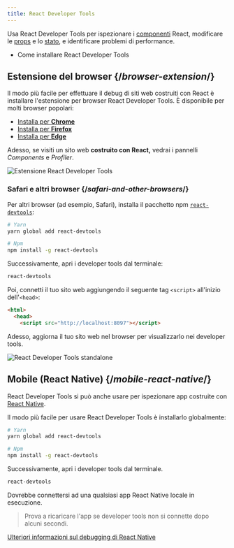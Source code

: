 ```yaml
---
title: React Developer Tools
---
```


<Intro>

Usa React Developer Tools per ispezionare i [componenti](/learn/your-first-component) React, modificare le [props](/learn/passing-props-to-a-component) e lo [stato](/learn/state-a-components-memory), e identificare problemi di performance.

</Intro>

<YouWillLearn>

* Come installare React Developer Tools

</YouWillLearn>

## Estensione del browser {/*browser-extension*/}

Il modo più facile per effettuare il debug di siti web costruiti con React è installare l'estensione per browser React Developer Tools. È disponibile per molti browser popolari:

* [Installa per **Chrome**](https://chrome.google.com/webstore/detail/react-developer-tools/fmkadmapgofadopljbjfkapdkoienihi?hl=it)
* [Installa per **Firefox**](https://addons.mozilla.org/it/firefox/addon/react-devtools/)
* [Installa per **Edge**](https://microsoftedge.microsoft.com/addons/detail/react-developer-tools/gpphkfbcpidddadnkolkpfckpihlkkil)

Adesso, se visiti un sito web **costruito con React,** vedrai i pannelli _Components_ e _Profiler_.

![Estensione React Developer Tools](/images/docs/react-devtools-extension.png)

### Safari e altri browser {/*safari-and-other-browsers*/}
Per altri browser (ad esempio, Safari), installa il pacchetto npm [`react-devtools`](https://www.npmjs.com/package/react-devtools):
```bash
# Yarn
yarn global add react-devtools

# Npm
npm install -g react-devtools
```

Successivamente, apri i developer tools dal terminale:
```bash
react-devtools
```

Poi, connetti il tuo sito web aggiungendo il seguente tag `<script>` all'inizio dell'`<head>`:
```html {3}
<html>
  <head>
    <script src="http://localhost:8097"></script>
```

Adesso, aggiorna il tuo sito web nel browser per visualizzarlo nei developer tools.

![React Developer Tools standalone](/images/docs/react-devtools-standalone.png)

## Mobile (React Native) {/*mobile-react-native*/}
React Developer Tools si può anche usare per ispezionare app costruite con [React Native](https://reactnative.dev/).

Il modo più facile per usare React Developer Tools è installarlo globalmente:
```bash
# Yarn
yarn global add react-devtools

# Npm
npm install -g react-devtools
```

Successivamente, apri i developer tools dal terminale.
```bash
react-devtools
```

Dovrebbe connettersi ad una qualsiasi app React Native locale in esecuzione.

> Prova a ricaricare l'app se developer tools non si connette dopo alcuni secondi.

[Ulteriori informazioni sul debugging di React Native](https://reactnative.dev/docs/debugging)
